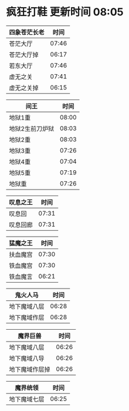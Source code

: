 # 疯狂打鞋 更新时间 08:05

| 四象苍茫长老   | 时间    |
|--------|-------|
| 苍茫大厅 | 07:46 |
| 苍茫大厅掉 | 06:17 |
| 若东大厅 | 07:46 |
| 虚无之关 | 07:41 |
| 虚无之关掉 | 06:15 |

| 间王   | 时间    |
|--------|-------|
| 地狱1重 | 08:00 |
| 地狱2生前刀炉狱 | 08:03 |
| 地狱2重 | 08:03 |
| 地狱3重 | 07:26 |
| 地狱4重 | 07:04 |
| 地狱5重 | 07:19 |
| 地狱重 | 07:26 |

| 叹息之王   | 时间    |
|--------|-------|
| 叹息回 | 07:31 |
| 叹息回廊 | 07:31 |

| 猛魔之王   | 时间    |
|--------|-------|
| 扶血魔宫 | 07:30 |
| 铁血魔宫 | 07:30 |
| 铁血魔言 | 06:21 |

| 鬼火人马   | 时间    |
|--------|-------|
| 地下魔域八层 | 06:28 |
| 地下魔域作层 | 06:28 |

| 魔界巨兽   | 时间    |
|--------|-------|
| 地下魔域八层 | 06:26 |
| 地下魔域八导 | 06:26 |
| 地下魔域作层掉 | 06:26 |

| 魔界统领   | 时间    |
|--------|-------|
| 地下魔域七层 | 06:25 |